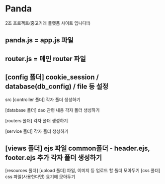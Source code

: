 # Panda
2조 프로젝트(중고거래 플랫폼 사이트 입니다!!)

panda.js = app.js 파일
------------------------------------------------
router.js = 메인 router 파일
------------------------------------------------
[config 폴더] 
cookie_session / database(db_config) / file
등 설정
------------------------------------------------
src
[controller 폴더]
각자 폴더 생성하기

[database 폴더]
dao 관련 내용
각자 폴더 생성하기

[routers 폴더]
각자 폴더 생성하기

[service 폴더]
각자 폴더 생성하기

[views 폴더]
ejs 파일
common폴더 - header.ejs, footer.ejs 추가
각자 폴더 생성하기
------------------------------------------------
[resources 폴더]
[upload 폴더]
파일, 이미지 등 업로드 할 폴더 모아두기
[css 폴더] 
css 파일(사용한다면) 요기에 모아두기

